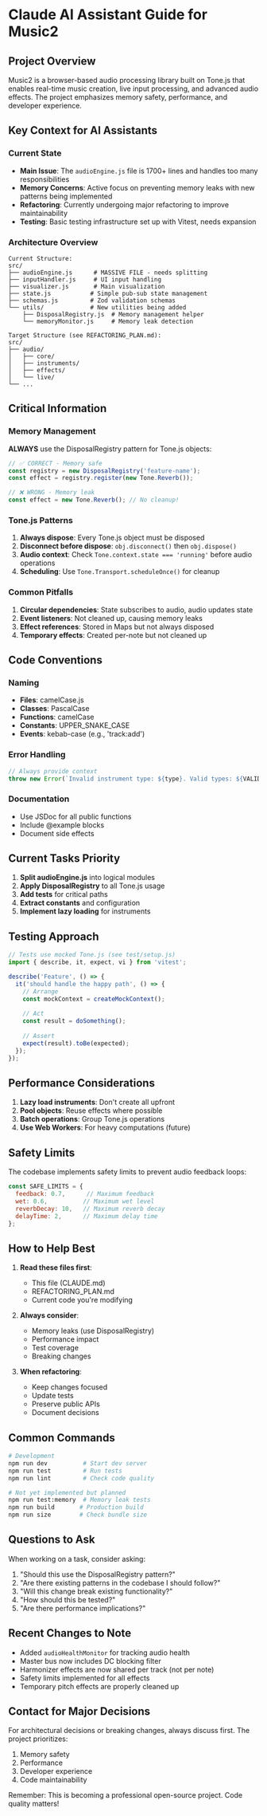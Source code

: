 # Claude AI Assistant Guide for Music2

## Project Overview

Music2 is a browser-based audio processing library built on Tone.js that enables real-time music creation, live input processing, and advanced audio effects. The project emphasizes memory safety, performance, and developer experience.

## Key Context for AI Assistants

### Current State
- **Main Issue**: The `audioEngine.js` file is 1700+ lines and handles too many responsibilities
- **Memory Concerns**: Active focus on preventing memory leaks with new patterns being implemented
- **Refactoring**: Currently undergoing major refactoring to improve maintainability
- **Testing**: Basic testing infrastructure set up with Vitest, needs expansion

### Architecture Overview

```
Current Structure:
src/
├── audioEngine.js      # MASSIVE FILE - needs splitting
├── inputHandler.js     # UI input handling
├── visualizer.js       # Main visualization
├── state.js           # Simple pub-sub state management
├── schemas.js         # Zod validation schemas
└── utils/             # New utilities being added
    ├── DisposalRegistry.js  # Memory management helper
    └── memoryMonitor.js     # Memory leak detection

Target Structure (see REFACTORING_PLAN.md):
src/
├── audio/
│   ├── core/
│   ├── instruments/
│   ├── effects/
│   └── live/
└── ...
```

## Critical Information

### Memory Management
**ALWAYS** use the DisposalRegistry pattern for Tone.js objects:

```javascript
// ✅ CORRECT - Memory safe
const registry = new DisposalRegistry('feature-name');
const effect = registry.register(new Tone.Reverb());

// ❌ WRONG - Memory leak
const effect = new Tone.Reverb(); // No cleanup!
```

### Tone.js Patterns
1. **Always dispose**: Every Tone.js object must be disposed
2. **Disconnect before dispose**: `obj.disconnect()` then `obj.dispose()`
3. **Audio context**: Check `Tone.context.state === 'running'` before audio operations
4. **Scheduling**: Use `Tone.Transport.scheduleOnce()` for cleanup

### Common Pitfalls
1. **Circular dependencies**: State subscribes to audio, audio updates state
2. **Event listeners**: Not cleaned up, causing memory leaks
3. **Effect references**: Stored in Maps but not always disposed
4. **Temporary effects**: Created per-note but not cleaned up

## Code Conventions

### Naming
- **Files**: camelCase.js
- **Classes**: PascalCase
- **Functions**: camelCase
- **Constants**: UPPER_SNAKE_CASE
- **Events**: kebab-case (e.g., 'track:add')

### Error Handling
```javascript
// Always provide context
throw new Error(`Invalid instrument type: ${type}. Valid types: ${VALID_TYPES.join(', ')}`);
```

### Documentation
- Use JSDoc for all public functions
- Include @example blocks
- Document side effects

## Current Tasks Priority

1. **Split audioEngine.js** into logical modules
2. **Apply DisposalRegistry** to all Tone.js usage
3. **Add tests** for critical paths
4. **Extract constants** and configuration
5. **Implement lazy loading** for instruments

## Testing Approach

```javascript
// Tests use mocked Tone.js (see test/setup.js)
import { describe, it, expect, vi } from 'vitest';

describe('Feature', () => {
  it('should handle the happy path', () => {
    // Arrange
    const mockContext = createMockContext();
    
    // Act
    const result = doSomething();
    
    // Assert
    expect(result).toBe(expected);
  });
});
```

## Performance Considerations

1. **Lazy load instruments**: Don't create all upfront
2. **Pool objects**: Reuse effects where possible
3. **Batch operations**: Group Tone.js operations
4. **Use Web Workers**: For heavy computations (future)

## Safety Limits

The codebase implements safety limits to prevent audio feedback loops:

```javascript
const SAFE_LIMITS = {
  feedback: 0.7,      // Maximum feedback
  wet: 0.6,          // Maximum wet level
  reverbDecay: 10,   // Maximum reverb decay
  delayTime: 2,      // Maximum delay time
};
```

## How to Help Best

1. **Read these files first**:
   - This file (CLAUDE.md)
   - REFACTORING_PLAN.md
   - Current code you're modifying

2. **Always consider**:
   - Memory leaks (use DisposalRegistry)
   - Performance impact
   - Test coverage
   - Breaking changes

3. **When refactoring**:
   - Keep changes focused
   - Update tests
   - Preserve public APIs
   - Document decisions

## Common Commands

```bash
# Development
npm run dev          # Start dev server
npm run test         # Run tests
npm run lint         # Check code quality

# Not yet implemented but planned
npm run test:memory  # Memory leak tests
npm run build       # Production build
npm run size        # Check bundle size
```

## Questions to Ask

When working on a task, consider asking:
1. "Should this use the DisposalRegistry pattern?"
2. "Are there existing patterns in the codebase I should follow?"
3. "Will this change break existing functionality?"
4. "How should this be tested?"
5. "Are there performance implications?"

## Recent Changes to Note

- Added `audioHealthMonitor` for tracking audio health
- Master bus now includes DC blocking filter
- Harmonizer effects are now shared per track (not per note)
- Safety limits implemented for all effects
- Temporary pitch effects are properly cleaned up

## Contact for Major Decisions

For architectural decisions or breaking changes, always discuss first. The project prioritizes:
1. Memory safety
2. Performance  
3. Developer experience
4. Code maintainability

Remember: This is becoming a professional open-source project. Code quality matters!
